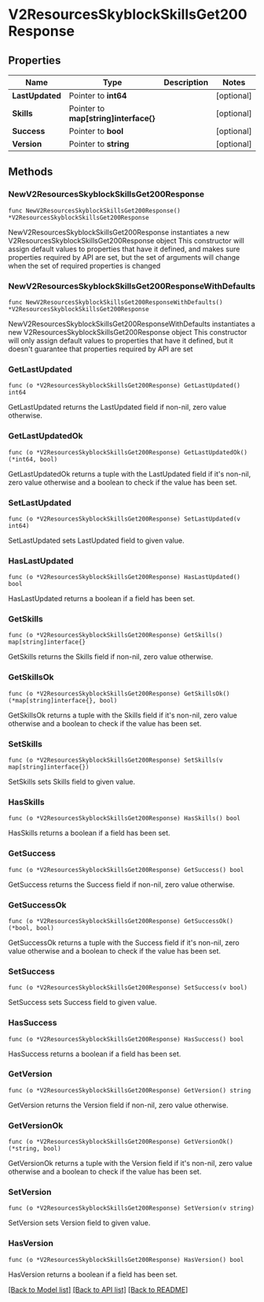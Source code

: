 # V2ResourcesSkyblockSkillsGet200Response

## Properties

Name | Type | Description | Notes
------------ | ------------- | ------------- | -------------
**LastUpdated** | Pointer to **int64** |  | [optional] 
**Skills** | Pointer to **map[string]interface{}** |  | [optional] 
**Success** | Pointer to **bool** |  | [optional] 
**Version** | Pointer to **string** |  | [optional] 

## Methods

### NewV2ResourcesSkyblockSkillsGet200Response

`func NewV2ResourcesSkyblockSkillsGet200Response() *V2ResourcesSkyblockSkillsGet200Response`

NewV2ResourcesSkyblockSkillsGet200Response instantiates a new V2ResourcesSkyblockSkillsGet200Response object
This constructor will assign default values to properties that have it defined,
and makes sure properties required by API are set, but the set of arguments
will change when the set of required properties is changed

### NewV2ResourcesSkyblockSkillsGet200ResponseWithDefaults

`func NewV2ResourcesSkyblockSkillsGet200ResponseWithDefaults() *V2ResourcesSkyblockSkillsGet200Response`

NewV2ResourcesSkyblockSkillsGet200ResponseWithDefaults instantiates a new V2ResourcesSkyblockSkillsGet200Response object
This constructor will only assign default values to properties that have it defined,
but it doesn't guarantee that properties required by API are set

### GetLastUpdated

`func (o *V2ResourcesSkyblockSkillsGet200Response) GetLastUpdated() int64`

GetLastUpdated returns the LastUpdated field if non-nil, zero value otherwise.

### GetLastUpdatedOk

`func (o *V2ResourcesSkyblockSkillsGet200Response) GetLastUpdatedOk() (*int64, bool)`

GetLastUpdatedOk returns a tuple with the LastUpdated field if it's non-nil, zero value otherwise
and a boolean to check if the value has been set.

### SetLastUpdated

`func (o *V2ResourcesSkyblockSkillsGet200Response) SetLastUpdated(v int64)`

SetLastUpdated sets LastUpdated field to given value.

### HasLastUpdated

`func (o *V2ResourcesSkyblockSkillsGet200Response) HasLastUpdated() bool`

HasLastUpdated returns a boolean if a field has been set.

### GetSkills

`func (o *V2ResourcesSkyblockSkillsGet200Response) GetSkills() map[string]interface{}`

GetSkills returns the Skills field if non-nil, zero value otherwise.

### GetSkillsOk

`func (o *V2ResourcesSkyblockSkillsGet200Response) GetSkillsOk() (*map[string]interface{}, bool)`

GetSkillsOk returns a tuple with the Skills field if it's non-nil, zero value otherwise
and a boolean to check if the value has been set.

### SetSkills

`func (o *V2ResourcesSkyblockSkillsGet200Response) SetSkills(v map[string]interface{})`

SetSkills sets Skills field to given value.

### HasSkills

`func (o *V2ResourcesSkyblockSkillsGet200Response) HasSkills() bool`

HasSkills returns a boolean if a field has been set.

### GetSuccess

`func (o *V2ResourcesSkyblockSkillsGet200Response) GetSuccess() bool`

GetSuccess returns the Success field if non-nil, zero value otherwise.

### GetSuccessOk

`func (o *V2ResourcesSkyblockSkillsGet200Response) GetSuccessOk() (*bool, bool)`

GetSuccessOk returns a tuple with the Success field if it's non-nil, zero value otherwise
and a boolean to check if the value has been set.

### SetSuccess

`func (o *V2ResourcesSkyblockSkillsGet200Response) SetSuccess(v bool)`

SetSuccess sets Success field to given value.

### HasSuccess

`func (o *V2ResourcesSkyblockSkillsGet200Response) HasSuccess() bool`

HasSuccess returns a boolean if a field has been set.

### GetVersion

`func (o *V2ResourcesSkyblockSkillsGet200Response) GetVersion() string`

GetVersion returns the Version field if non-nil, zero value otherwise.

### GetVersionOk

`func (o *V2ResourcesSkyblockSkillsGet200Response) GetVersionOk() (*string, bool)`

GetVersionOk returns a tuple with the Version field if it's non-nil, zero value otherwise
and a boolean to check if the value has been set.

### SetVersion

`func (o *V2ResourcesSkyblockSkillsGet200Response) SetVersion(v string)`

SetVersion sets Version field to given value.

### HasVersion

`func (o *V2ResourcesSkyblockSkillsGet200Response) HasVersion() bool`

HasVersion returns a boolean if a field has been set.


[[Back to Model list]](../README.md#documentation-for-models) [[Back to API list]](../README.md#documentation-for-api-endpoints) [[Back to README]](../README.md)


